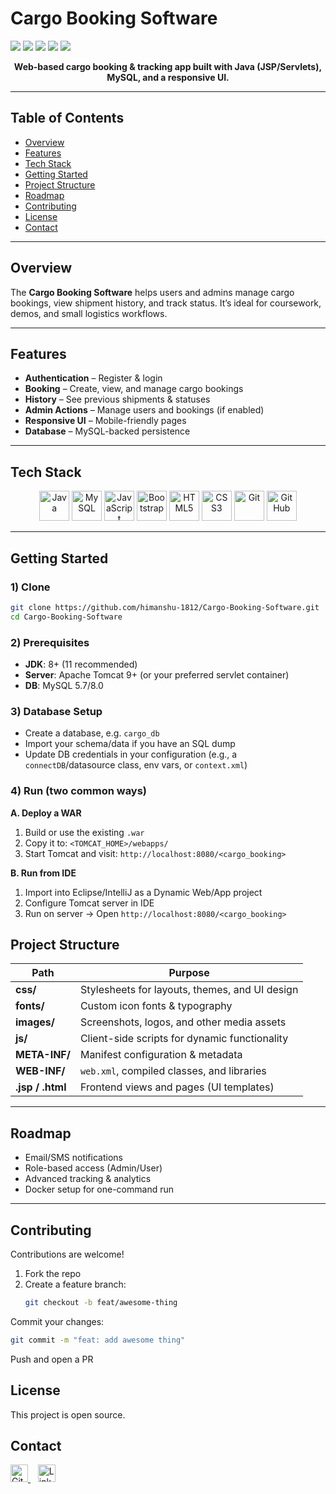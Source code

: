# Cargo Booking Software

<p align="left">
  <img src="https://img.shields.io/github/repo-size/himanshu-1812/Cargo-Booking-Software?color=0A66C2" />
  <img src="https://img.shields.io/github/last-commit/himanshu-1812/Cargo-Booking-Software?color=F39C12" />
  <img src="https://img.shields.io/github/issues/himanshu-1812/Cargo-Booking-Software?color=E74C3C" />
  <img src="https://img.shields.io/badge/PRs-welcome-brightgreen.svg" />
  <a href="#-license"><img src="https://img.shields.io/badge/license-OpenSource-blue.svg" /></a>
</p>

<p align="center">
  <b>Web-based cargo booking & tracking app built with Java (JSP/Servlets), MySQL, and a responsive UI.</b>
</p>

---

## Table of Contents
- [Overview](#overview)
- [Features](#features)
- [Tech Stack](#tech-stack)
- [Getting Started](#getting-started)
- [Project Structure](#project-structure)
- [Roadmap](#roadmap)
- [Contributing](#contributing)
- [License](#license)
- [Contact](#contact)


---

## Overview
The **Cargo Booking Software** helps users and admins manage cargo bookings, view shipment history, and track status. It’s ideal for coursework, demos, and small logistics workflows.

---

## Features
- **Authentication** – Register & login
- **Booking** – Create, view, and manage cargo bookings
- **History** – See previous shipments & statuses
- **Admin Actions** – Manage users and bookings (if enabled)
- **Responsive UI** – Mobile-friendly pages
- **Database** – MySQL-backed persistence

---

## Tech Stack

<p align="center">
  <img src="https://cdn.jsdelivr.net/gh/devicons/devicon/icons/java/java-original.svg" height="48" alt="Java"/>
  <img src="https://cdn.jsdelivr.net/gh/devicons/devicon/icons/mysql/mysql-original.svg" height="48" alt="MySQL"/>
  <img src="https://cdn.jsdelivr.net/gh/devicons/devicon/icons/javascript/javascript-original.svg" height="48" alt="JavaScript"/>
  <img src="https://cdn.jsdelivr.net/gh/devicons/devicon/icons/bootstrap/bootstrap-original.svg" height="48" alt="Bootstrap"/>
  <img src="https://cdn.jsdelivr.net/gh/devicons/devicon/icons/html5/html5-original.svg" height="48" alt="HTML5"/>
  <img src="https://cdn.jsdelivr.net/gh/devicons/devicon/icons/css3/css3-original.svg" height="48" alt="CSS3"/>
  <img src="https://cdn.jsdelivr.net/gh/devicons/devicon/icons/git/git-original.svg" height="48" alt="Git"/>
  <img src="https://cdn.jsdelivr.net/gh/devicons/devicon/icons/github/github-original.svg" height="48" alt="GitHub"/>
</p>

---

## Getting Started

### 1) Clone
```bash
git clone https://github.com/himanshu-1812/Cargo-Booking-Software.git
cd Cargo-Booking-Software

```
### 2) Prerequisites
- **JDK**: 8+ (11 recommended)
- **Server**: Apache Tomcat 9+ (or your preferred servlet container)
- **DB**: MySQL 5.7/8.0

### 3) Database Setup
- Create a database, e.g. `cargo_db`
- Import your schema/data if you have an SQL dump
- Update DB credentials in your configuration (e.g., a `connectDB`/datasource class, env vars, or `context.xml`)

### 4) Run (two common ways)

**A. Deploy a WAR**
1. Build or use the existing `.war`
2. Copy it to: `<TOMCAT_HOME>/webapps/`
3. Start Tomcat and visit: `http://localhost:8080/<cargo_booking>`

**B. Run from IDE**
1. Import into Eclipse/IntelliJ as a Dynamic Web/App project
2. Configure Tomcat server in IDE
3. Run on server → Open `http://localhost:8080/<cargo_booking>`

## Project Structure
| Path            | Purpose                                      |
|-----------------|----------------------------------------------|
| **css/**        | Stylesheets for layouts, themes, and UI design |
| **fonts/**      | Custom icon fonts & typography                 |
| **images/**     | Screenshots, logos, and other media assets     |
| **js/**         | Client-side scripts for dynamic functionality |
| **META-INF/**   | Manifest configuration & metadata              |
| **WEB-INF/**    | `web.xml`, compiled classes, and libraries     |
| **.jsp / .html**| Frontend views and pages (UI templates)        |


---

## Roadmap
- Email/SMS notifications  
- Role-based access (Admin/User)  
- Advanced tracking & analytics  
- Docker setup for one-command run  

---

## Contributing
Contributions are welcome!  

1. Fork the repo  
2. Create a feature branch:  
   ```bash
   git checkout -b feat/awesome-thing
   ```
Commit your changes:
   ```bash
   git commit -m "feat: add awesome thing"
   ```
Push and open a PR

## License

This project is open source.

## Contact
<p> 
  <a href="https://github.com/himanshu-1812" target="_blank"> 
    <img src="https://cdn.jsdelivr.net/gh/devicons/devicon/icons/github/github-original.svg" height="28" alt="GitHub"/> 
  </a> &nbsp;&nbsp; 
  <a href="https://www.linkedin.com/in/himanshu-suryawanshi-00214637b" target="_blank"> 
    <img src="https://cdn.jsdelivr.net/gh/devicons/devicon/icons/linkedin/linkedin-original.svg" height="28" alt="LinkedIn"/> 
  </a> 
</p>

